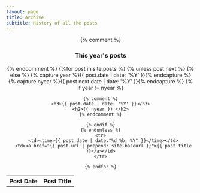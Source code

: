 ```yaml
---
layout: page
title: Archive
subtitle: History of all the posts
---
```


<style type="text/css">
  #archive{
    text-align: center !important;
  }
  table{
    table-layout: fixed;
    width: 100%;
  }
  td, th{
    text-align: center !important;
  }
</style>

<section id="archive">
  
  {% comment %}
  <h3>This year's posts</h3>
  {% endcomment %}
  
  <table class="table">
    <tr>
      <th>Post Date</th>
      <th>Post Title</th>
    </tr>
    {%for post in site.posts %}
    {% unless post.next %}
    {% else %}
    {% capture year %}{{ post.date | date: '%Y' }}{% endcapture %}
    {% capture nyear %}{{ post.next.date | date: '%Y' }}{% endcapture %}
    {% if year != nyear %}
    
    {% comment %}
    <h3>{{ post.date | date: '%Y' }}</h3>
    <h2>{{ nyear }} </h2>
    {% endcomment %}
    
    {% endif %}
    {% endunless %}
    <tr>
      <td><time>{{ post.date | date:"%d %b, %Y" }}</time></td>
      <td><a href="{{ post.url | prepend: site.baseurl }}">{{ post.title }}</a></td>
    </tr>

    {% endfor %}
  </table>
</section>




